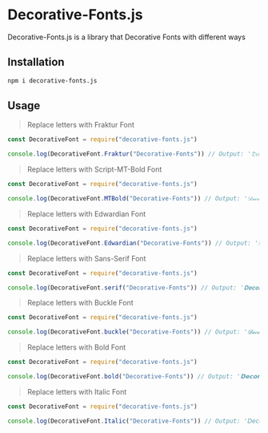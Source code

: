 # Decorative-Fonts.js

Decorative-Fonts.js is a library that Decorative Fonts with different ways

## Installation

```bash
npm i decorative-fonts.js
```

## Usage

> Replace letters with Fraktur Font

```javascript
const DecorativeFont = require("decorative-fonts.js")

console.log(DecorativeFont.Fraktur("Decorative-Fonts")) // Output: '𝔇𝔢𝔠𝔬𝔯𝔞𝔱𝔦𝔳𝔢-𝔉𝔬𝔫𝔱𝔰'
```

> Replace letters with Script-MT-Bold Font

```javascript
const DecorativeFont = require("decorative-fonts.js")

console.log(DecorativeFont.MTBold("Decorative-Fonts")) // Output: '𝒟ℯ𝒸ℴ𝓇𝒶𝓉𝒾𝓋ℯ-ℱℴ𝓃𝓉𝓈'
```

> Replace letters with Edwardian Font

```javascript
const DecorativeFont = require("decorative-fonts.js")

console.log(DecorativeFont.Edwardian("Decorative-Fonts")) // Output: '𝓓𝓮𝓬𝓸𝓻𝓪𝓽𝓲𝓿𝓮-𝓕𝓸𝓷𝓽𝓼'
```

> Replace letters with Sans-Serif Font

```javascript
const DecorativeFont = require("decorative-fonts.js")

console.log(DecorativeFont.serif("Decorative-Fonts")) // Output: '𝐃𝐞𝐜𝐨𝐫𝐚𝐭𝐢𝐯𝐞-𝐅𝐨𝐧𝐭𝐬'
```

> Replace letters with Buckle Font

```javascript
const DecorativeFont = require("decorative-fonts.js")

console.log(DecorativeFont.buckle("Decorative-Fonts")) // Output: '𝓓𝓮𝓬𝓸𝓻𝓪𝓽𝓲𝓿𝓮-𝓕𝓸𝓷𝓽𝓼'
```

> Replace letters with Bold Font

```javascript
const DecorativeFont = require("decorative-fonts.js")

console.log(DecorativeFont.bold("Decorative-Fonts")) // Output: '𝗗𝗲𝗰𝗼𝗿𝗮𝘁𝗶𝘃𝗲-𝗙𝗼𝗻𝘁𝘀'
```

> Replace letters with Italic Font

```javascript
const DecorativeFont = require("decorative-fonts.js")

console.log(DecorativeFont.Italic("Decorative-Fonts")) // Output: '𝘋𝘦𝘤𝘰𝘳𝘢𝘵𝘪𝘷𝘦-𝘍𝘰𝘯𝘵𝘴'
```
